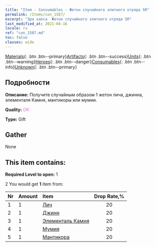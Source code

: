 ```yaml
---
title: "Item - Consumables - Жетон случайного элитного отряда SR"
permalink: /Items/con_1587/
excerpt: "Эра хаоса  Жетон случайного элитного отряда SR"
last_modified_at: 2021-04-16
locale: ru
ref: "con_1587.md"
toc: false
classes: wide
---
```

 [Materials](/ru/Items/){: .btn .btn--primary}[Artifacts](/ru/Items/Artifacts/){: .btn .btn--success}[Units](/ru/Items/Units/){: .btn .btn--warning}[Heroes](/ru/Items/Heroes/){: .btn .btn--danger}[Consumables](/ru/Items/Consumables/){: .btn .btn--info}[Unknown](/ru/Items/Unknown/){: .btn .btn--primary}

## Подробности
 **Описание:** Получите случайным образом 1 жетон лича, джинна, элементаля Камня, мантикоры или мумии.

 **Quality:** <span style="color: #DA70D6">OK</span>

 **Type:** Gift

## Gather

  None

## This item contains:

 **Required Level to open:** 1

 2 You would get **1** item  from:

  | Nr | Amount |     Item    | Drop Rate,% |
  |:---|:-------|:------------|:---------:|
  | 1 | 1 | [Лич](/ru/Items/unt_212/) | 20 | 
  | 2 | 1 | [Джинн](/ru/Items/unt_239/) | 20 | 
  | 3 | 1 | [Элементаль Камня](/ru/Items/unt_266/) | 20 | 
  | 4 | 1 | [Мумия](/ru/Items/unt_215/) | 20 | 
  | 5 | 1 | [Мантикора](/ru/Items/unt_249/) | 20 | 
